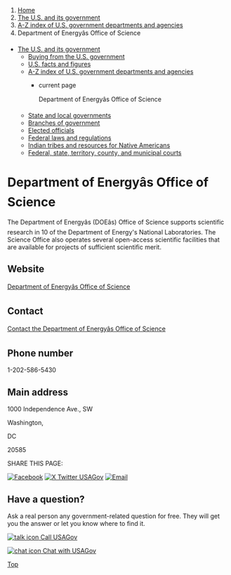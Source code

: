 1. [Home](/)
2. [The U.S. and its government](/about-the-us)
3. [A-Z index of U.S. government departments and agencies](/agency-index)
4. Department of Energyâs Office of Science

* [The U.S. and its government](/about-the-us)
  + [Buying from the U.S. government](/buy-from-government)
  + [U.S. facts and figures](/facts-figures)
  + [A-Z index of U.S. government departments and agencies](/agency-index)
    - current page

      Department of Energyâs Office of Science
  + [State and local governments](/state-local-governments)
  + [Branches of government](/branches-of-government)
  + [Elected officials](/elected-officials)
  + [Federal laws and regulations](/laws-and-regulations)
  + [Indian tribes and resources for Native Americans](/tribes)
  + [Federal, state, territory, county, and municipal courts](/courts)

Department of Energyâs Office of Science
==========================================

The Department of Energyâs (DOEâs) Office of Science supports scientific research in 10 of the Department of Energy's National Laboratories. The Science Office also operates several open-access scientific facilities that are available for projects of sufficient scientific merit.

Website
-------

[Department of Energyâs Office of Science](https://www.energy.gov/science/office-science)

Contact
-------

[Contact the Department of Energyâs Office of Science](https://www.energy.gov/science/contact)

Phone number
------------

1-202-586-5430

Main address
------------

1000 Independence Ave., SW
  

Washington,

DC

20585

SHARE THIS PAGE:

[![Facebook](/themes/custom/usagov/images/social-media-icons/Facebook_Icon.svg)](https://www.facebook.com/sharer/sharer.php?u=https://www.usa.gov/agencies/department-of-energy-office-of-science&v=3)
[![X Twitter USAGov](/themes/custom/usagov/images/social-media-icons/X_Twitter_Icon.svg?version=2)](https://twitter.com/intent/tweet?source=webclient&text=https://www.usa.gov/agencies/department-of-energy-office-of-science)
[![Email](/themes/custom/usagov/images/social-media-icons/Email_Icon.svg?version=2)](mailto:?subject=https://www.usa.gov/agencies/department-of-energy-office-of-science)

Have a question?
----------------

Ask a real person any government-related question for free. They will get you the answer or let you know where to find it.

[![talk icon](/themes/custom/usagov/images/ICONS_talk.png)
Call USAGov](/phone)

[![chat icon](/themes/custom/usagov/images/ICONS_chat.png)
Chat with USAGov](/chat)

[Top](#main-content)